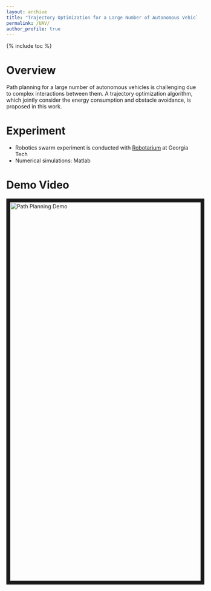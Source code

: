 ```yaml
---
layout: archive
title: "Trajectory Optimization for a Large Number of Autonomous Vehicles"
permalink: /UAV/
author_profile: true
---
```


{% include toc %}

# Overview
Path planning for a large number of autonomous vehicles is challenging due to complex interactions between them. A trajectory optimization algorithm, which jointly consider the energy consumption and obstacle avoidance, is proposed in this work. 

# Experiment
* Robotics swarm experiment is conducted with [Robotarium](https://www.robotarium.gatech.edu/) at Georgia Tech
* Numerical simulations: Matlab

# Demo Video
<a href="https://www.youtube.com/watch?v=ZtXqmxNhhOI" target="_blank"><img src="{{ site.url }}/images/myimage/autovehicle.jpg" alt="Path Planning Demo" width="1000" border="10" /></a>
